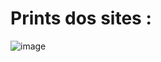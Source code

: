 # Prints dos sites :

![image](https://github.com/CarlosVarao/Clones-de-Sites/assets/127850509/22cd8d6f-4d64-4a82-b30c-a054841f2529)


